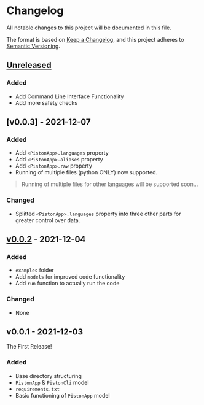 # Changelog

All notable changes to this project will be documented in this file.

The format is based on [Keep a Changelog](https://keepachangelog.com/en/1.0.0/),
and this project adheres to [Semantic Versioning](https://semver.org/spec/v2.0.0.html).

## [Unreleased]
### Added
- Add Command Line Interface Functionality
- Add more safety checks

## [v0.0.3] - 2021-12-07
### Added
-  Add `<PistonApp>.languages` property
-  Add `<PistonApp>.aliases` property
-  Add `<PistonApp>.raw` property
-  Running of multiple files (python ONLY) now supported.
> Running of multiple files for other languages will be supported soon...
### Changed
-   Splitted `<PistonApp>.languages` property into three other parts for greater control over data.

## [v0.0.2] - 2021-12-04
### Added
-  `examples` folder
-  Add `models` for improved code functionality
-  Add `run` function to actually run the code
### Changed
- None

## v0.0.1 - 2021-12-03
The First Release!
### Added
- Base directory structuring
- `PistonApp` & `PistonCli` model
- `requirements.txt`
- Basic functioning of `PistonApp` model

[Unreleased]: https://github.com/AalbatrossGuy/pistonpy
[v0.0.2]: https://github.com/AalbatrossGuy/pistonpy/releases/tag/v0.0.2
